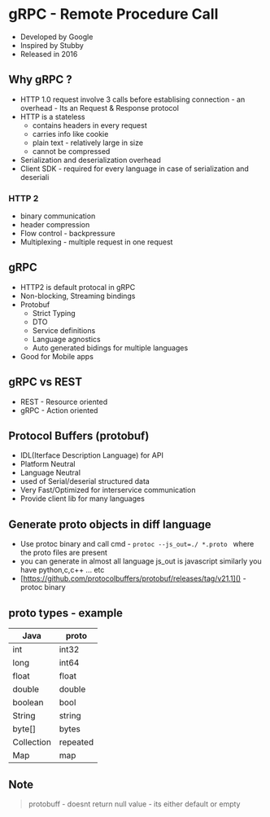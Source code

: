 # gRPC - Remote Procedure Call

- Developed by Google
- Inspired by Stubby
- Released in 2016

## Why gRPC ?

- HTTP 1.0 request involve 3 calls before establising connection - an overhead - Its an Request & Response protocol
- HTTP is a stateless 
    - contains headers in every request
    - carries info like cookie
    - plain text - relatively large in size
    - cannot be compressed
- Serialization and deserialization overhead 
- Client SDK - required for every language in case of serialization and deseriali

### HTTP 2
- binary communication
- header compression
- Flow control - backpressure
- Multiplexing - multiple request in one request

## gRPC

- HTTP2 is default protocal in gRPC
- Non-blocking, Streaming bindings
- Protobuf
  - Strict Typing
  - DTO
  - Service definitions
  - Language agnostics
  - Auto generated bidings for multiple languages
- Good for Mobile apps

## gRPC vs REST

- REST - Resource oriented 
- gRPC - Action oriented

## Protocol Buffers (protobuf)

- IDL(Iterface Description Language) for API
- Platform Neutral
- Language Neutral
- used of Serial/deserial structured data
- Very Fast/Optimized for interservice communication
- Provide client lib for many languages

## Generate proto objects in diff language

- Use protoc binary and call cmd - `protoc --js_out=./ *.proto ` where the proto files are present
- you can generate in almost all language js_out is javascript similarly you have python,c,c++ ... etc
- [https://github.com/protocolbuffers/protobuf/releases/tag/v21.1]() - protoc binary

## proto types - example

| Java        | proto       |
| ----------- | ----------- |
| int         | int32       |
| long        | int64       |
| float       | float       |
| double      | double      |
| boolean     | bool        |
| String      | string      |
| byte[]      | bytes       |
| Collection  | repeated    |
| Map         | map         |

## Note
> protobuff - doesnt return null value - its either default or empty 